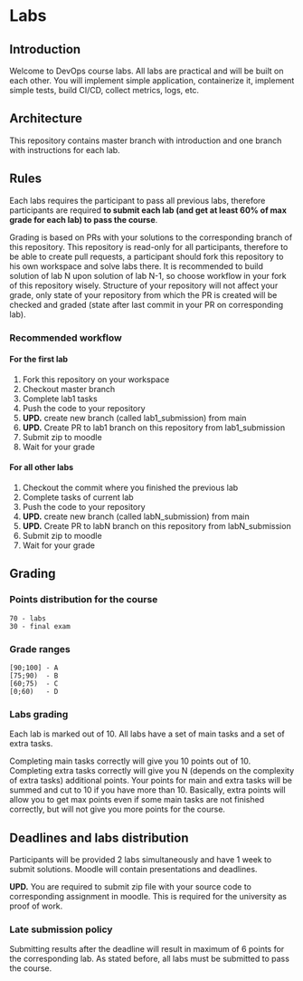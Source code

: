 # Labs

## Introduction

Welcome to DevOps course labs. All labs are practical and will be built on each other. You will implement simple application, containerize it, implement simple tests, build CI/CD, collect metrics, logs, etc.

## Architecture

This repository contains master branch with introduction and one branch with instructions for each lab. 

## Rules

Each labs requires the participant to pass all previous labs, therefore participants are required **to submit each lab (and get at least 60% of max grade for each lab) to pass the course**.

Grading is based on PRs with your solutions to the corresponding branch of this repository. This repository is read-only for all participants, therefore to be able to create pull requests, a participant should fork this repository to his own workspace and solve labs there. It is recommended to build solution of lab N upon solution of lab N-1, so choose workflow in your fork of this repository wisely. Structure of your repository will not affect your grade, only state of your repository from which the PR is created will be checked and graded (state after last commit in your PR on corresponding lab).

### Recommended workflow

#### For the first lab
1. Fork this repository on your workspace
2. Checkout master branch
3. Complete lab1 tasks
4. Push the code to your repository
5. **UPD.** create new branch (called lab1_submission) from main
6. **UPD.** Create PR to lab1 branch on this repository from lab1_submission
7. Submit zip to moodle
8. Wait for your grade

#### For all other labs
1. Checkout the commit where you finished the previous lab
2. Complete tasks of current lab
3. Push the code to your repository
4. **UPD.** create new branch (called labN_submission) from main
5. **UPD.** Create PR to labN branch on this repository from labN_submission
6. Submit zip to moodle
7. Wait for your grade


## Grading 

### Points distribution for the course

```
70 - labs
30 - final exam
```

### Grade ranges

```
[90;100] - A
[75;90)  - B
[60;75)  - C
[0;60)   - D
```

### Labs grading

Each lab is marked out of 10. All labs have a set of main tasks and a set of extra tasks. 

Completing main tasks correctly will give you 10 points out of 10. Completing extra tasks correctly will give you N (depends on the complexity of extra tasks) additional points. Your points for main and extra tasks will be summed and cut to 10 if you have more than 10. Basically, extra points will allow you to get max points even if some main tasks are not finished correctly, but will not give you more points for the course.

## Deadlines and labs distribution

Participants will be provided 2 labs simultaneously and have 1 week to submit solutions. Moodle will contain presentations and deadlines. 

**UPD.** You are required to submit zip file with your source code to corresponding assignment in moodle. This is required for the university as proof of work.

### Late submission policy

Submitting results after the deadline will result in maximum of 6 points for the corresponding lab. As stated before, all labs must be submitted to pass the course. 

